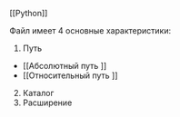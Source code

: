 [[Python]]

Файл имеет 4 основные характеристики:

1. Путь
- [[Абсолютный путь ]]
- [[Относительный путь ]]
2. Каталог
3. Расширение
